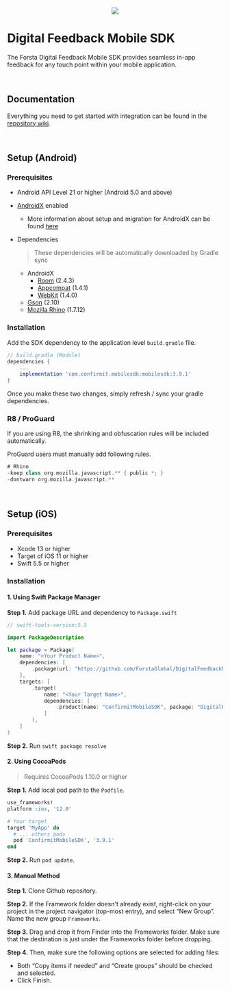 <br/>
<p align="center">
  <img src="https://forstaglobal.github.io/DigitalFeedbackMobileSDK/assets/logo.png">
</p>

# Digital Feedback Mobile SDK

The Forsta Digital Feedback Mobile SDK provides seamless in-app feedback for any touch point within your mobile application. 

<br/>

## Documentation

Everything you need to get started with integration can be found in the [repository wiki](https://github.com/ForstaGlobal/DigitalFeedbackMobileSDK/wiki).

<br/>

## Setup (Android)

### Prerequisites

* Android API Level 21 or higher (Android 5.0 and above)
* [AndroidX](https://developer.android.com/jetpack/androidx/) enabled
    * More information about setup and migration for AndroidX can be found [here](https://developer.android.com/jetpack/androidx/)
* Dependencies
    
    > These dependencies will be automatically downloaded by Gradle sync
    
    * AndroidX
        * [Room](https://developer.android.com/jetpack/androidx/releases/room) (2.4.3)
        * [Appcompat](https://developer.android.com/jetpack/androidx/releases/appcompat) (1.4.1)
        * [WebKit](https://developer.android.com/jetpack/androidx/releases/webkit) (1.4.0)
    * [Gson](https://github.com/google/gson) (2.10)
    * [Mozilla Rhino](https://github.com/mozilla/rhino) (1.7.12)


### Installation

Add the SDK dependency to the application level `build.gradle` file.
```gradle
// build.gradle (Module)
dependencies {
    ...
    implementation 'com.confirmit.mobilesdk:mobilesdk:3.9.1'
}
```

Once you make these two changes, simply refresh / sync your gradle dependencies.


### R8 / ProGuard

If you are using R8, the shrinking and obfuscation rules will be included automatically.

ProGuard users must manually add following rules.

```gradle
# Rhino
-keep class org.mozilla.javascript.** { public *; }
-dontwarn org.mozilla.javascript.**
```

<br/>

## Setup (iOS)

### Prerequisites

* Xcode 13 or higher
* Target of iOS 11 or higher
* Swift 5.5 or higher

### Installation

#### 1. Using Swift Package Manager

**Step 1.** Add package URL and dependency to `Package.swift`
```swift
// swift-tools-version:5.5

import PackageDescription

let package = Package(
    name: "<Your Product Name>",
    dependencies: [
		.package(url: "https://github.com/ForstaGlobal/DigitalFeedbackMobileSDK.git", .upToNextMajor(from: "3.9.1"))
    ],
    targets: [
        .target(
		    name: "<Your Target Name>",
		    dependencies: [
		        .product(name: "ConfirmitMobileSDK", package: "DigitalFeedbackMobileSDK")
		    ]
		),
    ]
)
```

**Step 2.** Run `swift package resolve`

#### 2. Using CocoaPods

> Requires CocoaPods 1.10.0 or higher

**Step 1.** Add local pod path to the `Podfile`.
```ruby
use_frameworks!
platform :ios, '12.0'

# Your target
target 'MyApp' do
  # ... others pods
  pod 'ConfirmitMobileSDK', '3.9.1'
end
```

**Step 2.** Run `pod update`.

#### 3. Manual Method

**Step 1.** Clone Github repository.

**Step 2.** If the Framework folder doesn't already exist, right-click on your project in the project navigator (top-most entry), and select “New Group”. Name the new group `Frameworks`.

**Step 3.** Drag and drop it from Finder into the Frameworks folder. Make sure that the destination is just under the Frameworks folder before dropping.

**Step 4.** Then, make sure the following options are selected for adding files:
* Both “Copy items if needed” and “Create groups” should be checked and selected. 
* Click Finish.

<br/>
